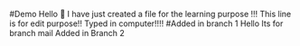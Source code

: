 #Demo
Hello 👋 
I have just created a file for the learning purpose !!!
This line is for edit purpose!!
Typed in computer!!!!
#Added in branch 1
Hello Its for branch mail
Added in Branch 2